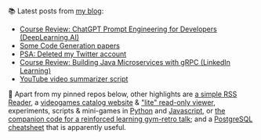 
📚 Latest posts from <a href="https://blog.kartones.net/">my blog</a>:

<!--START_SECTION:blogposts-->
* [Course Review: ChatGPT Prompt Engineering for Developers (DeepLearning.AI)](https:&#x2F;&#x2F;blog.kartones.net&#x2F;post&#x2F;course-review-cahtgpt-prompt-engineering-for-developers-deeplearningai&#x2F;)
* [Some Code Generation papers](https:&#x2F;&#x2F;blog.kartones.net&#x2F;post&#x2F;code-generation-papers&#x2F;)
* [PSA: Deleted my Twitter account](https:&#x2F;&#x2F;blog.kartones.net&#x2F;post&#x2F;deleted-my-twitter-account&#x2F;)
* [Course Review: Building Java Microservices with gRPC (LinkedIn Learning)](https:&#x2F;&#x2F;blog.kartones.net&#x2F;post&#x2F;course-review-java-microservices-with-grpc-linkedin-learning&#x2F;)
* [YouTube video summarizer script](https:&#x2F;&#x2F;blog.kartones.net&#x2F;post&#x2F;youtube-video-summarizer&#x2F;)
<!--END_SECTION:blogposts-->


📌 Apart from my pinned repos below, other highlights are [a simple RSS Reader](https://github.com/Kartones/pbrr#pbrr---pretty-basic-rss-reader), a [videogames catalog website](https://github.com/Kartones/finished-games#finished-games) & ["lite" read-only viewer](https://github.com/Kartones/fg-viewer#finished-games-viewer), experiments, scripts & mini-games in [Python](https://github.com/Kartones/python#python-assorted-code) and [Javascript](https://github.com/Kartones/JSAssorted#javascript-assorted-code), or [the companion code for a reinforced learning gym-retro talk](https://github.com/Kartones/mindcamp-x-gym-retro#mindcamp-x-gym-retro-talk-companion-code-and-images); and a [PostgreSQL cheatsheet](https://gist.github.com/Kartones/dd3ff5ec5ea238d4c546) that is apparently useful.

